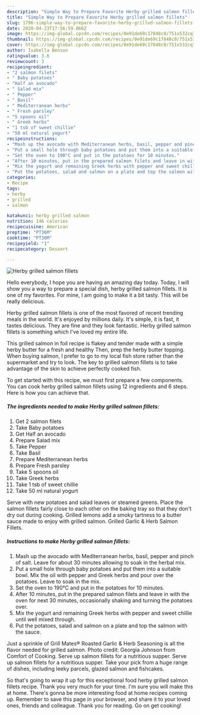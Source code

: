 ```yaml
---
description: "Simple Way to Prepare Favorite Herby grilled salmon fillets"
title: "Simple Way to Prepare Favorite Herby grilled salmon fillets"
slug: 1796-simple-way-to-prepare-favorite-herby-grilled-salmon-fillets
date: 2020-04-23T17:56:59.066Z
image: https://img-global.cpcdn.com/recipes/0e91de69c17848c0/751x532cq70/herby-grilled-salmon-fillets-recipe-main-photo.jpg
thumbnail: https://img-global.cpcdn.com/recipes/0e91de69c17848c0/751x532cq70/herby-grilled-salmon-fillets-recipe-main-photo.jpg
cover: https://img-global.cpcdn.com/recipes/0e91de69c17848c0/751x532cq70/herby-grilled-salmon-fillets-recipe-main-photo.jpg
author: Isabella Benson
ratingvalue: 3.6
reviewcount: 3
recipeingredient:
- "2 salmon filets"
- " Baby potatoes"
- "Half an avocado"
- " Salad mix"
- " Pepper"
- " Basil"
- " Mediterranean herbs"
- " Fresh parsley"
- "5 spoons oil"
- " Greek herbs"
- "1 tsb of sweet chillie"
- "50 ml natural yogurt"
recipeinstructions:
- "Mash up the avocado with Mediterranean herbs, basil, pepper and pinch of salt. Leave for about 30 minutes allowing to soak in the herbal mix."
- "Put a small hole through baby potatoes and put them into a suitable bowl. Mix the oil with pepper and Greek herbs and pour over the potatoes. Leave to soak in the mix."
- "Set the oven to 190°C and put in the potatoes for 10 minutes."
- "After 10 minutes, put in the prepared salmon filets and leave in with the oven for next 30 minutes, occasionally shaking and turning the potatoes over."
- "Mix the yogurt and remaining Greek herbs with pepper and sweet chillie until well mixed through."
- "Put the potatoes, salad and salmon on a plate and top the salmon with the sauce."
categories:
- Recipe
tags:
- herby
- grilled
- salmon

katakunci: herby grilled salmon 
nutrition: 146 calories
recipecuisine: American
preptime: "PT36M"
cooktime: "PT30M"
recipeyield: "1"
recipecategory: Dessert

---
```



![Herby grilled salmon fillets](https://img-global.cpcdn.com/recipes/0e91de69c17848c0/751x532cq70/herby-grilled-salmon-fillets-recipe-main-photo.jpg)

Hello everybody, I hope you are having an amazing day today. Today, I will show you a way to prepare a special dish, herby grilled salmon fillets. It is one of my favorites. For mine, I am going to make it a bit tasty. This will be really delicious.

Herby grilled salmon fillets is one of the most favored of recent trending meals in the world. It's enjoyed by millions daily. It's simple, it is fast, it tastes delicious. They are fine and they look fantastic. Herby grilled salmon fillets is something which I've loved my entire life.

This grilled salmon in foil recipe is flakey and tender made with a simple herby butter for a fresh and healthy Then, prep the herby butter topping. When buying salmon, I prefer to go to my local fish store rather than the supermarket and try to look. The key to grilled salmon fillets is to take advantage of the skin to achieve perfectly cooked fish.


To get started with this recipe, we must first prepare a few components. You can cook herby grilled salmon fillets using 12 ingredients and 6 steps. Here is how you can achieve that.

<!--inarticleads1-->

##### The ingredients needed to make Herby grilled salmon fillets:

1. Get 2 salmon filets
1. Take  Baby potatoes
1. Get Half an avocado
1. Prepare  Salad mix
1. Take  Pepper
1. Take  Basil
1. Prepare  Mediterranean herbs
1. Prepare  Fresh parsley
1. Take 5 spoons oil
1. Take  Greek herbs
1. Take 1 tsb of sweet chillie
1. Take 50 ml natural yogurt


Serve with new potatoes and salad leaves or steamed greens. Place the salmon fillets fairly close to each other on the baking tray so that they don&#39;t dry out during cooking. Grilled lemons add a smoky tartness to a butter sauce made to enjoy with grilled salmon. Grilled Garlic &amp; Herb Salmon Fillets. 

<!--inarticleads2-->

##### Instructions to make Herby grilled salmon fillets:

1. Mash up the avocado with Mediterranean herbs, basil, pepper and pinch of salt. Leave for about 30 minutes allowing to soak in the herbal mix.
1. Put a small hole through baby potatoes and put them into a suitable bowl. Mix the oil with pepper and Greek herbs and pour over the potatoes. Leave to soak in the mix.
1. Set the oven to 190°C and put in the potatoes for 10 minutes.
1. After 10 minutes, put in the prepared salmon filets and leave in with the oven for next 30 minutes, occasionally shaking and turning the potatoes over.
1. Mix the yogurt and remaining Greek herbs with pepper and sweet chillie until well mixed through.
1. Put the potatoes, salad and salmon on a plate and top the salmon with the sauce.


Just a sprinkle of Grill Mates® Roasted Garlic &amp; Herb Seasoning is all the flavor needed for grilled salmon. Photo credit: Georgia Johnson from Comfort of Cooking. Serve up salmon fillets for a nutritious supper. Serve up salmon fillets for a nutritious supper. Take your pick from a huge range of dishes, including leeky parcels, glazed salmon and fishcakes. 

So that's going to wrap it up for this exceptional food herby grilled salmon fillets recipe. Thank you very much for your time. I'm sure you will make this at home. There's gonna be more interesting food at home recipes coming up. Remember to save this page in your browser, and share it to your loved ones, friends and colleague. Thank you for reading. Go on get cooking!
